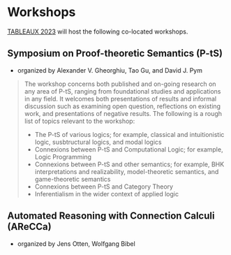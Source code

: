 # Workshops 

[TABLEAUX 2023](https://www.tableaux2023.org) will host the following co-located workshops.

## Symposium on Proof-theoretic Semantics (P-tS)

* organized by Alexander V. Gheorghiu, Tao Gu, and David J. Pym

> The workshop concerns both published and on-going research on any area of P-tS, ranging from foundational studies and applications in any field. It welcomes both presentations of results and informal discussion such as examining open question, reflections on existing work, and presentations of negative results. The following is a rough list of topics relevant to the workshop:
> 
> * The P-tS of various logics; for example, classical and intuitionistic logic, susbtructural logics, and modal logics 
> * Connexions between P-tS and Computational Logic; for example, Logic Programming
> * Connexions between P-tS and other semantics; for example, BHK interpretations and realizability, model-theoretic semantics, and game-theoretic semantics
> * Connexions between P-tS and Category Theory 
> * Inferentialism in the wider context of applied logic 

## Automated Reasoning with Connection Calculi (AReCCa)

* organized by Jens Otten, Wolfgang Bibel

